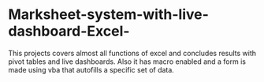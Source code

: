 # Marksheet-system-with-live-dashboard-Excel-
This projects covers almost all functions of excel and concludes results with pivot tables and live dashboards.
Also it has macro enabled and a form is made using vba that autofills a specific set of data.
